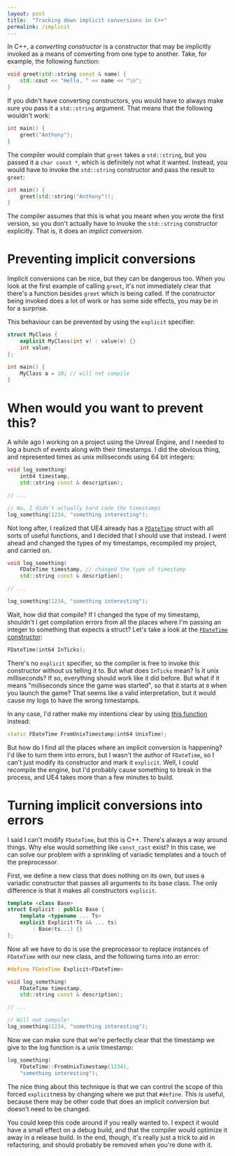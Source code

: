 ```yaml
---
layout: post
title:  "Tracking down implicit conversions in C++"
permalink: /implicit
---
```


In C++, a _converting constructor_ is a constructor that may be implicitly invoked
as a means of converting from one type to another.
Take, for example, the following function:

```c++
void greet(std::string const & name) {
    std::cout << "Hello, " << name << "\n";
}
```

If you didn't have converting constructors,
you would have to always make sure you pass it a `std::string` argument.
That means that the following wouldn't work:

```c++
int main() {
    greet("Anthony");
}
```

The compiler would complain that `greet` takes a `std::string`,
but you passed it a `char const *`, which is definitely not what it wanted.
Instead, you would have to invoke the `std::string` constructor and pass the result to `greet`:

```c++
int main() {
    greet(std::string("Anthony"));
}
```

The compiler assumes that this is what you meant when you wrote the first version,
so you don't actually have to invoke the `std::string` constructor explicitly.
That is, it does an _implict conversion_.

# Preventing implicit conversions

Implicit conversions can be nice, but they can be dangerous too.
When you look at the first example of calling `greet`,
it's not immediately clear that there's a function besides `greet` which is being called.
If the constructor being invoked does a lot of work or has some side effects,
you may be in for a surprise.

This behaviour can be prevented by using the `explicit` specifier:

```c++
struct MyClass {
    explicit MyClass(int v) : value(v) {}
    int value;
};

int main() {
    MyClass a = 10; // will not compile
}
```

# When would you want to prevent this?

A while ago I working on a project using the Unreal Engine,
and I needed to log a bunch of events along with their timestamps.
I did the obvious thing, and represented times as unix milliseconds using 64 bit integers:

```c++
void log_something(
    int64 timestamp,
    std::string const & description);

// ...

// No, I didn't actually hard code the timestamps
log_something(1234, "something interesting");
```

Not long after, I realized that UE4 already has a [`FDateTime`][FDateTime] struct with all sorts of useful functions,
and I decided that I should use that instead.
I went ahead and changed the types of my timestamps, recompiled my project, and carried on.

```c++
void log_something(
    FDateTime timestamp, // changed the type of timestamp
    std::string const & description);

// ...

log_something(1234, "something interesting");
```

Wait, how did that compile?
If I changed the type of my timestamp, shouldn't I get compilation errors
from all the places where I'm passing an integer to something that expects a struct?
Let's take a look at the [`FDateTime` constructor][FDateTime::FDateTime]:

```c++
FDateTime(int64 InTicks);
```

There's no `explicit` specifier,
so the compiler is free to invoke this constructor without us telling it to.
But what does `InTicks` mean?
Is it unix milliseconds?
If so, everything should work like it did before.
But what if it means "milliseconds since the game was started",
so that it starts at `0` when you launch the game?
That seems like a valid interpretation, but it would cause my logs to have the wrong timestamps.

In any case, I'd rather make my intentions clear by using [this function][FDateTime::FromUnixTimestamp] instead:

```c++
static FDateTime FromUnixTimestamp(int64 UnixTime);
```

But how do I find all the places where an implicit conversion is happening?
I'd like to turn them into errors, but I wasn't the author of `FDateTime`,
so I can't just modify its constructor and mark it `explicit`.
Well, I could recompile the engine, but I'd probably cause something to break in the process,
and UE4 takes more than a few minutes to build.

# Turning implicit conversions into errors

I said I can't modify `FDateTime`, but this is C++.
There's always a way around things.
Why else would something like `const_cast` exist?
In this case, we can solve our problem with a sprinkling of variadic templates and a touch of the preprocessor.

First, we define a new class that does nothing on its own,
but uses a variadic constructor that passes all arguments to its base class.
The only difference is that it makes all constructors `explicit`.

```c++
template <class Base>
struct Explicit : public Base {
    template <typename ... Ts>
    explicit Explicit(Ts && ... ts)
        : Base(ts...) {}
};
```

Now all we have to do is use the preprocessor to replace instances of `FDateTime` with our new class,
and the following turns into an error:

```c++
#define FDateTime Explicit<FDateTime>

void log_something(
    FDateTime timestamp,
    std::string const & description);

// ...

// Will not compile!
log_something(1234, "something interesting");
```

Now we can make sure that we're perfectly clear that the timestamp we give to the log function is a unix timestamp:

```c++
log_something(
    FDateTime::FromUnixTimestamp(1234),
    "something interesting");
```

The nice thing about this technique is that we can control the scope of this forced `explicit`ness
by changing where we put that `#define`.
This is useful, because there may be other code that does an implicit conversion but doesn't need to be changed.

You could keep this code around if you really wanted to.
I expect it would have a small effect on a debug build,
and that the compiler would optimize it away in a release build.
In the end, though, it's really just a trick to aid in refactoring,
and should probably be removed when you're done with it.



[FDateTime]: https://docs.unrealengine.com/latest/INT/API/Runtime/Core/Misc/FDateTime/index.html
[FDateTime::FDateTime]: https://docs.unrealengine.com/latest/INT/API/Runtime/Core/Misc/FDateTime/__ctor/2/index.html
[FDateTime::FromUnixTimestamp]: https://docs.unrealengine.com/latest/INT/API/Runtime/Core/Misc/FDateTime/FromUnixTimestamp/index.html
